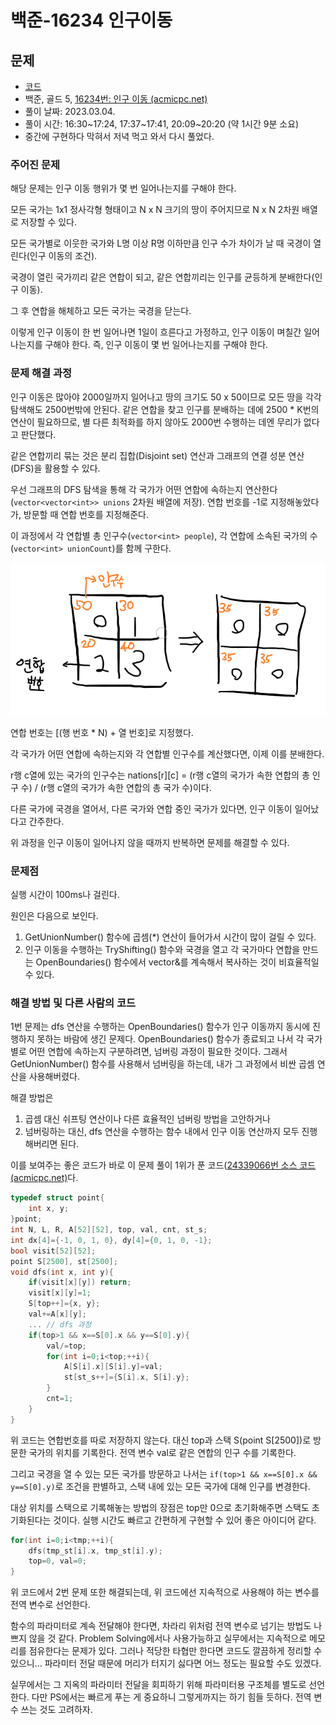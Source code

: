 # 백준-16234 인구이동

## 문제

- [코드](16234.cpp)
- 백준, 골드 5, [16234번: 인구 이동 (acmicpc.net)](https://www.acmicpc.net/problem/16234)
- 풀이 날짜: 2023.03.04.
- 풀이 시간: 16:30~17:24, 17:37~17:41, 20:09~20:20 (약 1시간 9분 소요)
- 중간에 구현하다 막혀서 저녁 먹고 와서 다시 풀었다.

### 주어진 문제

해당 문제는 인구 이동 행위가 몇 번 일어나는지를 구해야 한다.

모든 국가는 1x1 정사각형 형태이고 N x N 크기의 땅이 주어지므로 N x N 2차원 배열로 저장할 수 있다.

모든 국가별로 이웃한 국가와 L명 이상 R명 이하만큼 인구 수가 차이가 날 때 국경이 열린다(인구 이동의 조건).

국경이 열린 국가끼리 같은 연합이 되고, 같은 연합끼리는 인구를 균등하게 분배한다(인구 이동).

그 후 연합을 해체하고 모든 국가는 국경을 닫는다.

이렇게 인구 이동이 한 번 일어나면 1일이 흐른다고 가정하고, 인구 이동이 며칠간 일어나는지를 구해야 한다. 즉, 인구 이동이 몇 번 일어나는지를 구해야 한다.

### 문제 해결 과정

인구 이동은 많아야 2000일까지 일어나고 땅의 크기도 50 x 50이므로 모든 땅을 각각 탐색해도 2500번밖에 안된다. 같은 연합을 찾고 인구를 분배하는 데에 2500 * K번의 연산이 필요하므로, 별 다른 최적화를 하지 않아도 2000번 수행하는 데엔 무리가 없다고 판단했다.

같은 연합끼리 묶는 것은 분리 집합(Disjoint set) 연산과 그래프의 연결 성분 연산(DFS)을 활용할 수 있다.

우선 그래프의 DFS 탐색을 통해 각 국가가 어떤 연합에 속하는지 연산한다(`vector<vector<int>> unions` 2차원 배열에 저장). 연합 번호를 -1로 지정해놓았다가, 방문할 때 연합 번호를 지정해준다.

이 과정에서 각 연합별 총 인구수(`vector<int> people`), 각 연합에 소속된 국가의 수(`vector<int> unionCount`)를 함께 구한다.

![연합 번호는 [(행 번호 * N) + 열 번호]로 지정함](백준-16234_인구이동/연합번호_구하기.png)

연합 번호는 [(행 번호 * N) + 열 번호]로 지정했다.

각 국가가 어떤 연합에 속하는지와 각 연합별 인구수를 계산했다면, 이제 이를 분배한다.

r행 c열에 있는 국가의 인구수는 nations[r][c] = (r행 c열의 국가가 속한 연합의 총 인구 수) / (r행 c열의 국가가 속한 연합의 총 국가 수)이다.

다른 국가에 국경을 열어서, 다른 국가와 연합 중인 국가가 있다면, 인구 이동이 일어났다고 간주한다.

위 과정을 인구 이동이 일어나지 않을 때까지 반복하면 문제를 해결할 수 있다.

### 문제점

실행 시간이 100ms나 걸린다.

원인은 다음으로 보인다.

1. GetUnionNumber() 함수에 곱셈(*) 연산이 들어가서 시간이 많이 걸릴 수 있다.
2. 인구 이동을 수행하는 TryShifting() 함수와 국경을 열고 각 국가마다 연합을 만드는 OpenBoundaries() 함수에서 vector&를 계속해서 복사하는 것이 비효율적일 수 있다.

### 해결 방법 및 다른 사람의 코드

1번 문제는 dfs 연산을 수행하는 OpenBoundaries() 함수가 인구 이동까지 동시에 진행하지 못하는 바람에 생긴 문제다. OpenBoundaries() 함수가 종료되고 나서 각 국가별로 어떤 연합에 속하는지 구분하려면, 넘버링 과정이 필요한 것이다. 그래서 GetUnionNumber() 함수를 사용해서 넘버링을 하는데, 내가 그 과정에서 비싼 곱셈 연산을 사용해버렸다.

해결 방법은

1. 곱셈 대신 쉬프팅 연산이나 다른 효율적인 넘버링 방법을 고안하거나
2. 넘버링하는 대신, dfs 연산을 수행하는 함수 내에서 인구 이동 연산까지 모두 진행해버리면 된다.

이를 보여주는 좋은 코드가 바로 이 문제 풀이 1위가 푼 코드([24339066번 소스 코드 (acmicpc.net)](https://www.acmicpc.net/source/24339066)다.

```cpp
typedef struct point{
	int x, y;
}point;
int N, L, R, A[52][52], top, val, cnt, st_s;
int dx[4]={-1, 0, 1, 0}, dy[4]={0, 1, 0, -1};
bool visit[52][52];
point S[2500], st[2500];
void dfs(int x, int y){
	if(visit[x][y])	return;
	visit[x][y]=1;
	S[top++]={x, y};
	val+=A[x][y];
	... // dfs 과정
	if(top>1 && x==S[0].x && y==S[0].y){
		val/=top;
		for(int i=0;i<top;++i){
			A[S[i].x][S[i].y]=val;
			st[st_s++]={S[i].x, S[i].y};
		}
		cnt=1;
	}
}
```

위 코드는 연합번호를 따로 저장하지 않는다. 대신 top과 스택 S(point S[2500])로 방문한 국가의 위치를 기록한다. 전역 변수 val로 같은 연합의 인구 수를 기록한다.

그리고 국경을 열 수 있는 모든 국가를 방문하고 나서는 `if(top>1 && x==S[0].x && y==S[0].y)`로 조건을 판별하고, 스택 내에 있는 모든 국가에 대해 인구를 변경한다.

대상 위치를 스택으로 기록해놓는 방법의 장점은 top만 0으로 초기화해주면 스택도 초기화된다는 것이다. 실행 시간도 빠르고 간편하게 구현할 수 있어 좋은 아이디어 같다.

```cpp
for(int i=0;i<tmp;++i){
	dfs(tmp_st[i].x, tmp_st[i].y);
	top=0, val=0;
}
```

위 코드에서 2번 문제 또한 해결되는데, 위 코드에선 지속적으로 사용해야 하는 변수를 전역 변수로 선언한다.

함수의 파라미터로 계속 전달해야 한다면, 차라리 위처럼 전역 변수로 넘기는 방법도 나쁘지 않을 것 같다. Problem Solving에서나 사용가능하고 실무에서는 지속적으로 메모리를 점유한다는 문제가 있다. 그러나 적당한 타협만 한다면 코드도 깔끔하게 정리할 수 있으니… 파라미터 전달 때문에 머리가 터지기 싫다면 어느 정도는 필요할 수도 있겠다.

실무에서는 그 지옥의 파라미터 전달을 회피하기 위해 파라미터용 구조체를 별도로 선언한다. 다만 PS에서는 빠르게 푸는 게 중요하니 그렇게까지는 하기 힘들 듯하다. 전역 변수 쓰는 것도 고려하자.
